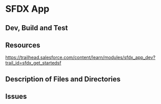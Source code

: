 # SFDX  App

## Dev, Build and Test


## Resources
https://trailhead.salesforce.com/content/learn/modules/sfdx_app_dev?trail_id=sfdx_get_startedsf

## Description of Files and Directories


## Issues


